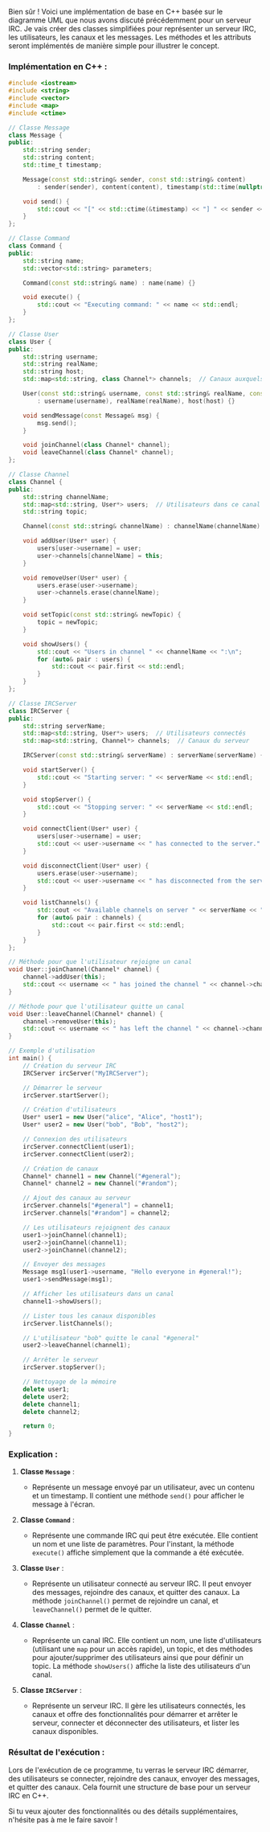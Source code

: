 Bien sûr ! Voici une implémentation de base en C++ basée sur le diagramme UML que nous avons discuté précédemment pour un serveur IRC. Je vais créer des classes simplifiées pour représenter un serveur IRC, les utilisateurs, les canaux et les messages. Les méthodes et les attributs seront implémentés de manière simple pour illustrer le concept.

### Implémentation en C++ :

```cpp
#include <iostream>
#include <string>
#include <vector>
#include <map>
#include <ctime>

// Classe Message
class Message {
public:
    std::string sender;
    std::string content;
    std::time_t timestamp;

    Message(const std::string& sender, const std::string& content)
        : sender(sender), content(content), timestamp(std::time(nullptr)) {}

    void send() {
        std::cout << "[" << std::ctime(&timestamp) << "] " << sender << ": " << content << std::endl;
    }
};

// Classe Command
class Command {
public:
    std::string name;
    std::vector<std::string> parameters;

    Command(const std::string& name) : name(name) {}

    void execute() {
        std::cout << "Executing command: " << name << std::endl;
    }
};

// Classe User
class User {
public:
    std::string username;
    std::string realName;
    std::string host;
    std::map<std::string, class Channel*> channels;  // Canaux auxquels l'utilisateur appartient

    User(const std::string& username, const std::string& realName, const std::string& host)
        : username(username), realName(realName), host(host) {}

    void sendMessage(const Message& msg) {
        msg.send();
    }

    void joinChannel(class Channel* channel);
    void leaveChannel(class Channel* channel);
};

// Classe Channel
class Channel {
public:
    std::string channelName;
    std::map<std::string, User*> users;  // Utilisateurs dans ce canal
    std::string topic;

    Channel(const std::string& channelName) : channelName(channelName) {}

    void addUser(User* user) {
        users[user->username] = user;
        user->channels[channelName] = this;
    }

    void removeUser(User* user) {
        users.erase(user->username);
        user->channels.erase(channelName);
    }

    void setTopic(const std::string& newTopic) {
        topic = newTopic;
    }

    void showUsers() {
        std::cout << "Users in channel " << channelName << ":\n";
        for (auto& pair : users) {
            std::cout << pair.first << std::endl;
        }
    }
};

// Classe IRCServer
class IRCServer {
public:
    std::string serverName;
    std::map<std::string, User*> users;  // Utilisateurs connectés
    std::map<std::string, Channel*> channels;  // Canaux du serveur

    IRCServer(const std::string& serverName) : serverName(serverName) {}

    void startServer() {
        std::cout << "Starting server: " << serverName << std::endl;
    }

    void stopServer() {
        std::cout << "Stopping server: " << serverName << std::endl;
    }

    void connectClient(User* user) {
        users[user->username] = user;
        std::cout << user->username << " has connected to the server." << std::endl;
    }

    void disconnectClient(User* user) {
        users.erase(user->username);
        std::cout << user->username << " has disconnected from the server." << std::endl;
    }

    void listChannels() {
        std::cout << "Available channels on server " << serverName << ":\n";
        for (auto& pair : channels) {
            std::cout << pair.first << std::endl;
        }
    }
};

// Méthode pour que l'utilisateur rejoigne un canal
void User::joinChannel(Channel* channel) {
    channel->addUser(this);
    std::cout << username << " has joined the channel " << channel->channelName << std::endl;
}

// Méthode pour que l'utilisateur quitte un canal
void User::leaveChannel(Channel* channel) {
    channel->removeUser(this);
    std::cout << username << " has left the channel " << channel->channelName << std::endl;
}

// Exemple d'utilisation
int main() {
    // Création du serveur IRC
    IRCServer ircServer("MyIRCServer");

    // Démarrer le serveur
    ircServer.startServer();

    // Création d'utilisateurs
    User* user1 = new User("alice", "Alice", "host1");
    User* user2 = new User("bob", "Bob", "host2");

    // Connexion des utilisateurs
    ircServer.connectClient(user1);
    ircServer.connectClient(user2);

    // Création de canaux
    Channel* channel1 = new Channel("#general");
    Channel* channel2 = new Channel("#random");

    // Ajout des canaux au serveur
    ircServer.channels["#general"] = channel1;
    ircServer.channels["#random"] = channel2;

    // Les utilisateurs rejoignent des canaux
    user1->joinChannel(channel1);
    user2->joinChannel(channel1);
    user2->joinChannel(channel2);

    // Envoyer des messages
    Message msg1(user1->username, "Hello everyone in #general!");
    user1->sendMessage(msg1);

    // Afficher les utilisateurs dans un canal
    channel1->showUsers();

    // Lister tous les canaux disponibles
    ircServer.listChannels();

    // L'utilisateur "bob" quitte le canal "#general"
    user2->leaveChannel(channel1);

    // Arrêter le serveur
    ircServer.stopServer();

    // Nettoyage de la mémoire
    delete user1;
    delete user2;
    delete channel1;
    delete channel2;

    return 0;
}
```

### Explication :
1. **Classe `Message`** :
   - Représente un message envoyé par un utilisateur, avec un contenu et un timestamp. Il contient une méthode `send()` pour afficher le message à l'écran.

2. **Classe `Command`** :
   - Représente une commande IRC qui peut être exécutée. Elle contient un nom et une liste de paramètres. Pour l'instant, la méthode `execute()` affiche simplement que la commande a été exécutée.

3. **Classe `User`** :
   - Représente un utilisateur connecté au serveur IRC. Il peut envoyer des messages, rejoindre des canaux, et quitter des canaux. La méthode `joinChannel()` permet de rejoindre un canal, et `leaveChannel()` permet de le quitter.

4. **Classe `Channel`** :
   - Représente un canal IRC. Elle contient un nom, une liste d'utilisateurs (utilisant une `map` pour un accès rapide), un topic, et des méthodes pour ajouter/supprimer des utilisateurs ainsi que pour définir un topic. La méthode `showUsers()` affiche la liste des utilisateurs d'un canal.

5. **Classe `IRCServer`** :
   - Représente un serveur IRC. Il gère les utilisateurs connectés, les canaux et offre des fonctionnalités pour démarrer et arrêter le serveur, connecter et déconnecter des utilisateurs, et lister les canaux disponibles.

### Résultat de l'exécution :
Lors de l'exécution de ce programme, tu verras le serveur IRC démarrer, des utilisateurs se connecter, rejoindre des canaux, envoyer des messages, et quitter des canaux. Cela fournit une structure de base pour un serveur IRC en C++.

Si tu veux ajouter des fonctionnalités ou des détails supplémentaires, n'hésite pas à me le faire savoir !